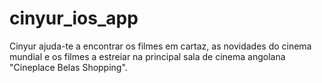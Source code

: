 cinyur_ios_app
==============

Cinyur ajuda-te a encontrar os filmes em cartaz, as novidades do cinema mundial e os filmes a estreiar na principal sala de cinema angolana "Cineplace Belas Shopping".
